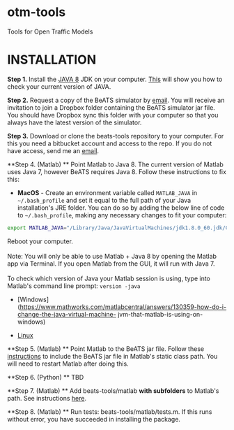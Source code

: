 # otm-tools
Tools for Open Traffic Models

# INSTALLATION #

**Step 1.** Install the [JAVA 8](http://www.oracle.com/technetwork/java/javase/downloads/index.html) JDK on your computer.
[This](https://www.java.com/en/download/help/version_manual.xml) will show you how to check your current version of JAVA.

**Step 2.** Request a copy of the BeATS simulator by [email](mailto:gomes@me.berkeley.edu). You will receive an invitation to join a Dropbox folder containing the BeATS simulator jar file. You should have Dropbox sync this folder with your computer so that you always have the latest version of the simulator. 

**Step 3.** Download or clone the beats-tools repository to your computer. For this you need a bitbucket account and access to the repo. If you do not have access, send me an [email](mailto:gomes@me.berkeley.edu).

**Step 4. (Matlab) ** Point Matlab to Java 8. The current version of Matlab uses Java 7, however BeATS requires Java 8. Follow these instructions to fix this: 

* **MacOS** - Create an environment variable called `MATLAB_JAVA` in `~/.bash_profile` and set it equal to the full path of your Java installation's JRE folder. You can do so by adding the below line of code to `~/.bash_profile`, making any necessary changes to fit your computer:
```BASH
export MATLAB_JAVA="/Library/Java/JavaVirtualMachines/jdk1.8.0_60.jdk/Contents/Home/jre"
```
Reboot your computer.<br><br>
Note: You will only be able to use Matlab + Java 8 by opening the Matlab app via Terminal. If you open Matlab from the GUI, it will run with Java 7. <br><br>To check which version of Java your Matlab session is using, type into Matlab's command line prompt: `version -java`

* [Windows](https://www.mathworks.com/matlabcentral/answers/130359-how-do-i-change-the-java-virtual-machine-
jvm-that-matlab-is-using-on-windows) 

* [Linux](https://www.mathworks.com/matlabcentral/answers/130360-how-do-i-change-the-java-virtual-machine-jvm-that-matlab-is-using-for-linux)

**Step 5. (Matlab) ** Point Matlab to the BeATS jar file. Follow these [instructions](https://www.mathworks.com/help/matlab/matlab_external/static-path.html) to include the BeATS jar file in Matlab's static class path. You will need to restart Matlab after doing this. 

**Step 6. (Python) ** TBD

**Step 7. (Matlab) ** Add beats-tools/matlab **with subfolders** to Matlab's path. See instructions [here](https://www.mathworks.com/help/matlab/matlab_env/add-remove-or-reorder-folders-on-the-search-path.html). 

**Step 8. (Matlab) ** Run tests: beats-tools/matlab/tests.m. If this runs without error, you have succeeded in installing the package.
